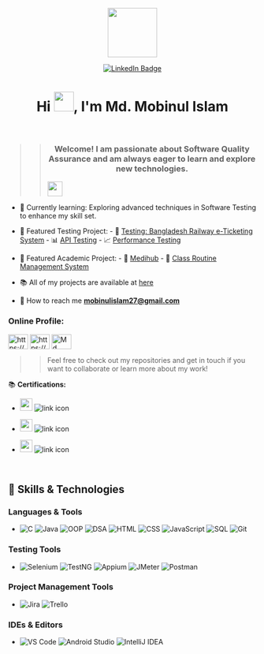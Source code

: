 <p align="center"><img src="https://media.giphy.com/media/M9gbBd9nbDrOTu1Mqx/giphy.gif" width="100"/></p>
<p align="center">
<a href="https://www.linkedin.com/in/mobinulislam"><img src="https://img.shields.io/badge/LinkedIn-blue?style=for-the-badge&logo=linkedin&logoColor=white" alt="LinkedIn Badge"></a>

<h1 align="center">Hi <img src="https://media.giphy.com/media/hvRJCLFzcasrR4ia7z/giphy.gif" width="40">, I'm Md. Mobinul Islam</h1>

<br>

>> <h3 align="center">Welcome! I am passionate about Software Quality Assurance and am always eager to learn and explore new technologies.</h3> 
>> <img src="https://media.giphy.com/media/WUlplcMpOCEmTGBtBW/giphy.gif" width="30">

- 🌱 Currently learning: Exploring advanced techniques in Software Testing to enhance my skill set.

- 🔭 Featured Testing Project:
           - 🎫 <a href="https://github.com/M-Rifat/Website_Testing-BD_Railway_eTicketing_System"> Testing: Bangladesh Railway e-Ticketing System</a>
           - 📊 <a href="https://github.com/M-Rifat/API_Testing_Postman">API Testing</a>  - 📈 <a href="https://github.com/M-Rifat/Performance_Testing_JMeter">Performance Testing</a>
- 🔭 Featured Academic Project:
           - 🏥 <a href="https://github.com/M-Rifat/MediHub">Medihub</a>
           - 📅 <a href="https://github.com/M-Rifat/Class-Routine-Management-System">Class Routine Management System</a>

- 📚 All of my projects are available at <a href="https://github.com/M-Rifat?tab=repositories">here</a>

- 📧 How to reach me **mobinulislam27@gmail.com**

<h3 align="left">Online Profile:</h3>
<p align="left">
<a href="https://www.linkedin.com/in/mobinulislam/" target="blank"><img align="center" src="https://raw.githubusercontent.com/rahuldkjain/github-profile-readme-generator/master/src/images/icons/Social/linked-in-alt.svg" alt="https://www.linkedin.com/in/mobinulislam/" height="30" width="40" /></a>
<a href="https://codeforces.com/profile/M_Rifat" target="blank"><img align="center" src="https://raw.githubusercontent.com/rahuldkjain/github-profile-readme-generator/master/src/images/icons/Social/codeforces.svg" alt="https://codeforces.com/profile/M_Rifat" height="30" width="40" /></a>
  <a href="https://discordapp.com/users/1064403364437299280" target="blank"><img align="center" src="https://raw.githubusercontent.com/rahuldkjain/github-profile-readme-generator/master/src/images/icons/Social/discord.svg" alt="Md. Mobinul Islam#6059" height="30" width="40" /></a>
</p>

>> Feel free to check out my repositories and get in touch if you want to collaborate or learn more about my work!

📚 **Certifications:**

- <a href="https://drive.google.com/file/d/11fJ882M8UHk-nKzY9lkxufXFHFJ4F8vr/view" style="text-decoration: none;"><img src="https://img.shields.io/badge/Udemy-Complete_2024_Software_Testing_Bootcamp-orange" height="25"/> <img src="https://img.icons8.com/ios-filled/20/0000ff/link.png" alt="link icon"/></a>   

- <a href="https://drive.google.com/file/d/1nWsQaMWUWw_ZUt8LBokNuxnTBbIe7bWO/view" style="text-decoration: none;"><img src="https://img.shields.io/badge/Spring_Rain_Pvt_Ltd-HTML,_CSS,_JavaScript,_React_(three_months_training)-blue" height="25"/> <img src="https://img.icons8.com/ios-filled/20/0000ff/link.png" alt="link icon"/></a>   

- <a href="https://www.hackerrank.com/certificates/4567f46fa24e" style="text-decoration: none;"><img src="https://img.shields.io/badge/HackerRank-SQL_(Basic)_Certification-brightgreen" height="25"/> <img src="https://img.icons8.com/ios-filled/20/0000ff/link.png" alt="link icon"/></a> 


<br>


## 🚀 Skills & Technologies

### Languages & Tools

- ![C](https://img.shields.io/badge/-C-00599C?style=flat&logo=c&logoColor=white)
 ![Java](https://img.shields.io/badge/-Java-007396?style=flat&logo=java&logoColor=white)
 ![OOP](https://img.shields.io/badge/-OOP-007396?style=flat&logo=java&logoColor=white) <!-- No specific icon for OOP, using Java for reference -->
 ![DSA](https://img.shields.io/badge/-DSA-007396?style=flat&logo=java&logoColor=white) <!-- No specific icon for DSA, using Java for reference -->
 ![HTML](https://img.shields.io/badge/-HTML-E34F26?style=flat&logo=html5&logoColor=white)
 ![CSS](https://img.shields.io/badge/-CSS-1572B6?style=flat&logo=css3&logoColor=white)
 ![JavaScript](https://img.shields.io/badge/-JavaScript-F7DF1E?style=flat&logo=javascript&logoColor=black)
 ![SQL](https://img.shields.io/badge/-SQL-003B57?style=flat&logo=sqlite&logoColor=white)
 ![Git](https://img.shields.io/badge/-Git-F05032?style=flat&logo=git&logoColor=white)

### Testing Tools

- ![Selenium](https://img.shields.io/badge/-Selenium-43B02A?style=flat&logo=selenium&logoColor=white)
 ![TestNG](https://img.shields.io/badge/-TestNG-00A1E0?style=flat&logo=testng&logoColor=white)
 ![Appium](https://img.shields.io/badge/-Appium-1B1F23?style=flat&logo=appium&logoColor=white)
 ![JMeter](https://img.shields.io/badge/-JMeter-F6C743?style=flat&logo=apache-jmeter&logoColor=black)
 ![Postman](https://img.shields.io/badge/-Postman-FF6C37?style=flat&logo=postman&logoColor=white)

### Project Management Tools

- ![Jira](https://img.shields.io/badge/-Jira-0052CC?style=flat&logo=jira&logoColor=white)
 ![Trello](https://img.shields.io/badge/-Trello-0079BF?style=flat&logo=trello&logoColor=white)

### IDEs & Editors

- ![VS Code](https://img.shields.io/badge/-VS%20Code-007ACC?style=flat&logo=visual-studio-code&logoColor=white)
 ![Android Studio](https://img.shields.io/badge/-Android%20Studio-3DDC84?style=flat&logo=android-studio&logoColor=white)
 ![IntelliJ IDEA](https://img.shields.io/badge/-IntelliJ%20IDEA-000000?style=flat&logo=intellij-idea&logoColor=white)




<!-- platane/snk works, it just puts it on a new branch -->
<!--![M-Rifat snake gif](https://github.com/M-Rifat/Contribution-Snake/blob/main/github-contribution-grid-snake.svg)-->
